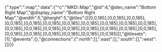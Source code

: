 {":type":":map",":data":{"^c":"MKD::Map","@id":4,"@dev_name":"Bottom Right Map","@display_name":"Bottom Right Map","@width":5,"@height":5,"@tiles":[[[0,0,185],[0,0,185],[0,0,185],[0,0,185],[0,0,185],[0,0,185],[0,0,185],[0,0,185],[0,0,185],[0,0,185],[0,0,185],[0,0,185],[0,0,185],[0,0,185],[0,0,185],[0,0,185],[0,0,185],[0,0,185],[0,0,185],[0,0,185],[0,0,185],[0,0,185],[0,0,185],[0,0,185],[0,0,185]]],"@tilesets":[1],"@events":{},"@connections":{":north":[],":east":[],":south":[],":west":[]}}}